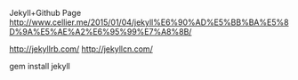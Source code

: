 
Jekyll+Github Page
http://www.cellier.me/2015/01/04/jekyll%E6%90%AD%E5%BB%BA%E5%8D%9A%E5%AE%A2%E6%95%99%E7%A8%8B/


http://jekyllrb.com/
http://jekyllcn.com/

gem install jekyll
